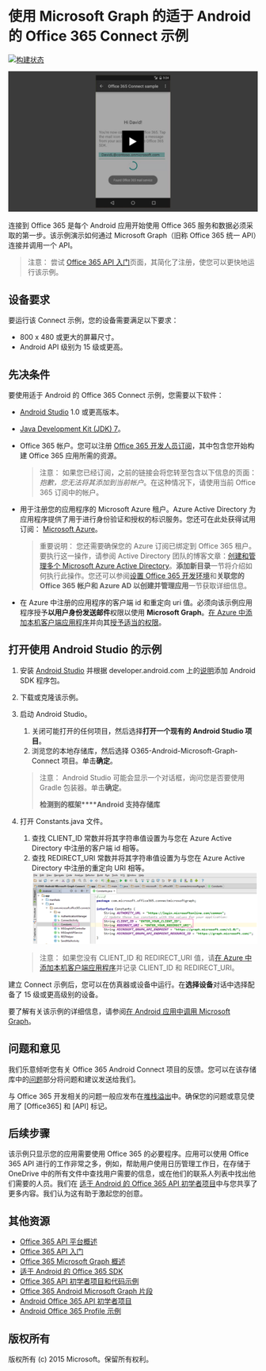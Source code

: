 # 使用 Microsoft Graph 的适于 Android 的 Office 365 Connect 示例

[ ![构建状态](https://travis-ci.org/OfficeDev/O365-Android-Microsoft-Graph-Connect.svg?branch=master)](https://travis-ci.org/OfficeDev/O365-Android-Microsoft-Graph-Connect)

[ ![Office 365 Connect 示例](../readme-images/O365-Android-Connect-video_play_icon.png)](https://www.youtube.com/watch?v=3IQIDFrqhY4 "单击查看活动示例")

连接到 Office 365 是每个 Android 应用开始使用 Office 365 服务和数据必须采取的第一步。该示例演示如何通过 Microsoft Graph（旧称 Office 365 统一 API）连接并调用一个 API。
> 注意： 尝试 [Office 365 API 入门](http://dev.office.com/getting-started/office365apis?platform=option-android#setup)页面，其简化了注册，使您可以更快地运行该示例。

## 设备要求

要运行该 Connect 示例，您的设备需要满足以下要求：

* 800 x 480 或更大的屏幕尺寸。
* Android API 级别为 15 级或更高。
 
## 先决条件

要使用适于 Android 的 Office 365 Connect 示例，您需要以下软件：

* [Android Studio](http://developer.android.com/sdk/index.html) 1.0 或更高版本。
* [Java Development Kit (JDK) 7](http://www.oracle.com/technetwork/java/javase/downloads/jdk7-downloads-1880260.html)。
* Office 365 帐户。您可以注册 [Office 365 开发人员订阅](https://profile.microsoft.com/RegSysProfileCenter/wizardnp.aspx?wizid=14b845d0-938c-45af-b061-f798fbb4d170)，其中包含您开始构建 Office 365 应用所需的资源。

    > 注意： 如果您已经订阅，之前的链接会将您转至包含以下信息的页面：*抱歉，您无法将其添加到当前帐户*。在这种情况下，请使用当前 Office 365 订阅中的帐户。
* 用于注册您的应用程序的 Microsoft Azure 租户。Azure Active Directory 为应用程序提供了用于进行身份验证和授权的标识服务。您还可在此处获得试用订阅： [Microsoft Azure](https://account.windowsazure.com/SignUp)。

     > 重要说明： 您还需要确保您的 Azure 订阅已绑定到 Office 365 租户。要执行这一操作，请参阅 Active Directory 团队的博客文章：[创建和管理多个 Microsoft Azure Active Directory](http://blogs.technet.com/b/ad/archive/2013/11/08/creating-and-managing-multiple-windows-azure-active-directories.aspx)。**添加新目录**一节将介绍如何执行此操作。您还可以参阅[设置 Office 365 开发环境](https://msdn.microsoft.com/office/office365/howto/setup-development-environment#bk_CreateAzureSubscription)和**关联您的 Office 365 帐户和 Azure AD 以创建并管理应用**一节获取详细信息。
      
* 在 Azure 中注册的应用程序的客户端 id 和重定向 uri 值。必须向该示例应用程序授予**以用户身份发送邮件**权限以使用 **Microsoft Graph**。[在 Azure 中添加本机客户端应用程序](https://msdn.microsoft.com/office/office365/HowTo/add-common-consent-manually#bk_RegisterNativeApp)并向其[授予适当的权限](https://github.com/OfficeDev/O365-Android-Microsoft-Graph-Connect/wiki/Grant-permissions-to-the-Connect-application-in-Azure)。

## 打开使用 Android Studio 的示例

1. 安装 [Android Studio](http://developer.android.com/sdk/index.html) 并根据 developer.android.com 上的[说明](http://developer.android.com/sdk/installing/adding-packages.html)添加 Android SDK 程序包。
2. 下载或克隆该示例。
3. 启动 Android Studio。
	1. 关闭可能打开的任何项目，然后选择**打开一个现有的 Android Studio 项目**。
	2. 浏览您的本地存储库，然后选择 O365-Android-Microsoft-Graph-Connect 项目。单击**确定**。
	
	> 注意： Android Studio 可能会显示一个对话框，询问您是否要使用 Gradle 包装器。单击**确定**。
	> 
	> **检测到的框架****Android 支持存储库**
4. 打开 Constants.java 文件。
	1. 查找 CLIENT_ID 常数并将其字符串值设置为与您在 Azure Active Directory 中注册的客户端 id 相等。
	2. 查找 REDIRECT_URI 常数并将其字符串值设置为与您在 Azure Active Directory 中注册的重定向 URI 相等。![Office 365 Connect 示例](../readme-images/O365-Android-Connect-Constants.png "常量文件中的客户端 ID 和重定向 URI。")

    > 注意： 如果您没有 CLIENT_ID 和 REDIRECT_URI 值，请[在 Azure 中添加本机客户端应用程序](https://msdn.microsoft.com/zh-cn/library/azure/dn132599.aspx#BKMK_Adding)并记录 CLIENT_ID 和 REDIRECT_URI。

建立 Connect 示例后，您可以在仿真器或设备中运行。在**选择设备**对话中选择配备了 15 级或更高级别的设备。

要了解有关该示例的详细信息，请参阅[在 Android 应用中调用 Microsoft Graph](https://graph.microsoft.io/zh-cn/docs/platform/android)。

## 问题和意见

我们乐意倾听您有关 Office 365 Android Connect 项目的反馈。您可以在该存储库中的[问题](https://github.com/OfficeDev/O365-Android-Microsoft-Graph-Connect/issues)部分将问题和建议发送给我们。

与 Office 365 开发相关的问题一般应发布在[堆栈溢出](http://stackoverflow.com/questions/tagged/Office365+API)中。确保您的问题或意见使用了 [Office365] 和 [API] 标记。

## 后续步骤

该示例只显示您的应用需要使用 Office 365 的必要程序。应用可以使用 Office 365 API 进行的工作非常之多，例如，帮助用户使用日历管理工作日，在存储于 OneDrive 中的所有文件中查找用户需要的信息，或在他们的联系人列表中找出他们需要的人员。我们在 [适于 Android 的 Office 365 API 初学者项目](https://github.com/officedev/O365-Android-Start/)中与您共享了更多内容。我们认为这有助于激起您的创意。
  
## 其他资源

* [Office 365 API 平台概述](https://msdn.microsoft.com/office/office365/howto/platform-development-overview)
* [Office 365 API 入门](http://dev.office.com/getting-started/office365apis)
* [Office 365 Microsoft Graph 概述](http://graph.microsoft.io)
* [适于 Android 的 Office 365 SDK](https://github.com/OfficeDev/Office-365-SDK-for-Android)
* [Office 365 API 初学者项目和代码示例](https://msdn.microsoft.com/office/office365/howto/starter-projects-and-code-samples)
* [Office 365 Android Microsoft Graph 片段](https://github.com/OfficeDev/O365-Android-Microsoft-Graph-Snippets)
* [Android Office 365 API 初学者项目](https://github.com/OfficeDev/O365-Android-Start)
* [Android Office 365 Profile 示例](https://github.com/OfficeDev/O365-Android-Profile)


## 版权所有
版权所有 (c) 2015 Microsoft。保留所有权利。
